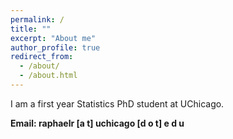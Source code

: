 ```yaml
---
permalink: /
title: ""
excerpt: "About me"
author_profile: true
redirect_from: 
  - /about/
  - /about.html
---
```


I am a first year Statistics PhD student at UChicago. 

**Email: raphaelr [a t] uchicago [d o t] e d u**


